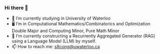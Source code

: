 ### Hi there 👋

- 🔭 I’m currently studying in University of Waterloo
- 🖥️ I’m in Computational Mathematics/Combinatorics and Optimization Double Major and Computing Minor, Pure Math Minor
- 🌱 I'm currently constructing a Recurrently Aggregated Generator (RAG) using a Language Model (LLM) by myself.
- 📫 How to reach me: s8cong@uwaterloo.ca


